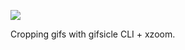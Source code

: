 ![](https://db-feed.s3.amazonaws.com/legacy/shot-2020-06-18_11-40-37-1592495344.png)

Cropping gifs with gifsicle CLI + xzoom.